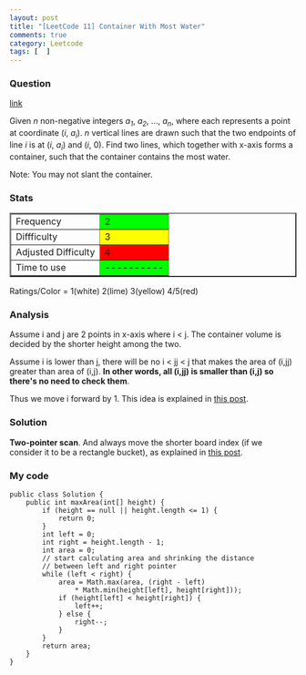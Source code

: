 ```yaml
---
layout: post
title: "[LeetCode 11] Container With Most Water"
comments: true
category: Leetcode
tags: [  ]
---
```


### Question 

[link](http://oj.leetcode.com/problems/container-with-most-water/)

<div class="question-content">
            <p></p><p>Given <i>n</i> non-negative integers <i>a<sub>1</sub></i>, <i>a<sub>2</sub></i>, ..., <i>a<sub>n</sub></i>, where each represents a point at coordinate (<i>i</i>, <i>a<sub>i</sub></i>). <i>n</i> vertical lines are drawn such that the two endpoints of line <i>i</i> is at (<i>i</i>, <i>a<sub>i</sub></i>) and (<i>i</i>, 0). Find two lines, which together with x-axis forms a container, such that the container contains the most water.
</p>
<p>Note: You may not slant the container.
</p><p></p>
</div>

### Stats

<table border="2">
	<tr>
		<td>Frequency</td>
		<td bgcolor="lime">2</td>
	</tr>
	<tr>
		<td>Diffficulty</td>
		<td bgcolor="yellow">3</td>
	</tr>
	<tr>
		<td>Adjusted Difficulty</td>
		<td bgcolor="red">4</td>
	</tr>
	<tr>
		<td>Time to use</td>
		<td bgcolor="lime">----------</td>
	</tr>
</table>

Ratings/Color = 1(white) 2(lime) 3(yellow) 4/5(red)

### Analysis

Assume i and j are 2 points in x-axis where i < j. The container volume is decided by the shorter height among the two. 

Assume i is lower than j, there will be no i < jj < j that makes the area of (i,jj) greater than area of (i,j). __In other words, all (i,jj) is smaller than (i,j) so there's no need to check them__. 

Thus we move i forward by 1. This idea is explained in [this post](http://jane4532.blogspot.sg/2013/05/container-with-most-water-leetcode.html). 

### Solution

__Two-pointer scan__. And always move the shorter board index (if we consider it to be a rectangle bucket), as explained in [this post](http://fisherlei.blogspot.sg/2013/01/leetcode-container-with-most-water.html).

### My code 

    public class Solution {
        public int maxArea(int[] height) {
            if (height == null || height.length <= 1) {
                return 0;
            }
            int left = 0;
            int right = height.length - 1;
            int area = 0;
            // start calculating area and shrinking the distance 
            // between left and right pointer
            while (left < right) {
                area = Math.max(area, (right - left) 
                    * Math.min(height[left], height[right]));
                if (height[left] < height[right]) {
                    left++;
                } else {
                    right--;
                }
            }
            return area;
        }
    }
